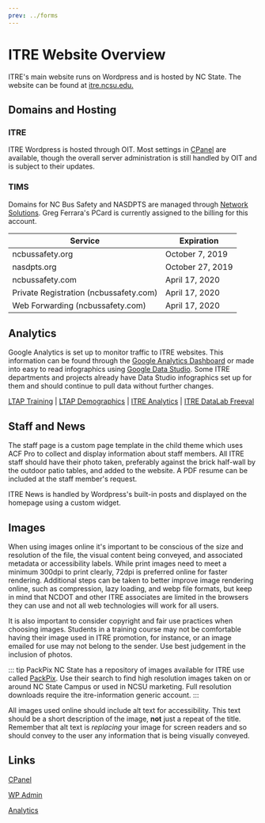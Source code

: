 ```yaml
---
prev: ../forms
---
```


# ITRE Website Overview
ITRE's main website runs on Wordpress and is hosted by NC State. The website can be found at [itre.ncsu.edu.](https://itre.ncsu.edu)

## Domains and Hosting

### ITRE
ITRE Wordpress is hosted through OIT. Most settings in [CPanel](https://web09cp.unity.ncsu.edu:2083/) are available, though the overall server administration is still handled by OIT and is subject to their updates.

### TIMS
Domains for NC Bus Safety and NASDPTS are managed through [Network Solutions](https://www.networksolutions.com). Greg Ferrara's PCard is currently assigned to the billing for this account.

|                 Service                |    Expiration    |
|----------------------------------------|------------------|
| ncbussafety.org                        | October 7, 2019  |
| nasdpts.org                            | October 27, 2019 |
| ncbussafety.com                        | April 17, 2020   |
| Private Registration (ncbussafety.com) | April 17, 2020   |
| Web Forwarding (ncbussafety.com)       | April 17, 2020   |


## Analytics
Google Analytics is set up to monitor traffic to ITRE websites. This information can be found through the [Google Analytics Dashboard](https://analytics.google.com) or made into easy to read infographics using [Google Data Studio](https://datastudio.google.com). Some ITRE departments and projects already have Data Studio infographics set up for them and should continue to pull data without further changes.

[LTAP Training](https://datastudio.google.com/open/1sW3ozkejlXguJaa_xNTbySS8MInWdzkt)  |
[LTAP Demographics](https://datastudio.google.com/open/1fv9cRjBum6gagPtGhgQyjHY7VlFBA2aY)  |
[ITRE Analytics](https://datastudio.google.com/open/1FUUxcjq32Ufz8Prubw22smgdSzG_BIo-)  |
[ITRE DataLab Freeval](https://datastudio.google.com/open/1AHLiy7coPyE_Mom2J5LNUCAW8r0yD6ws)


## Staff and News

<ImageEmbed name="Staff Admin Page Screenshot" preview="staff" classes="right" />

The staff page is a custom page template in the child theme which uses ACF Pro to collect and display information about staff members. All ITRE staff should have their photo taken, preferably against the brick half-wall by the outdoor patio tables, and added to the website. A PDF resume can be included at the staff member's request.

ITRE News is handled by Wordpress's built-in posts and displayed on the homepage using a custom widget.

## Images
When using images online it's important to be conscious of the size and resolution of the file, the visual content being conveyed, and associated metadata or accessibility labels. While print images need to meet a minimum 300dpi to print clearly, 72dpi is preferred online for faster rendering. Additional steps can be taken to better improve image rendering online, such as compression, lazy loading, and webp file formats, but keep in mind that NCDOT and other ITRE associates are limited in the browsers they can use and not all web technologies will work for all users.

<Resource name="Wordpress Image Guidelines" preview="images" :files="[
  {text:'PDF', link:'Image\ Guide.pdf'}
]" />

It is also important to consider copyright and fair use practices when choosing images. Students in a training course may not be comfortable having their image used in ITRE promotion, for instance, or an image emailed for use may not belong to the sender. Use best judgement in the inclusion of photos.

::: tip PackPix
NC State has a repository of images available for ITRE use called [PackPix](https://packpix.photoshelter.com/index#!/index). Use their search to find high resolution images taken on or around NC State Campus or used in NCSU marketing. Full resolution downloads require the itre-information generic account.
:::

All images used online should include alt text for accessibility. This text should be a short description of the image, **not** just a repeat of the title. Remember that alt text is _replacing_ your image for screen readers and so should convey to the user any information that is being visually conveyed.


## Links
[CPanel](https://web09cp.unity.ncsu.edu:2083/)

[WP Admin](https://itre.ncsu.edu/admin)

[Analytics](https://analytics.google.com)
